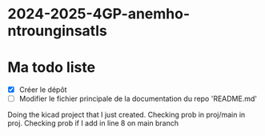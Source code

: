 # 2024-2025-4GP-anemho-ntrounginsatls

# Ma todo liste

 - [x] Créer le dépôt
 - [ ] Modifier le fichier principale de la documentation du repo 'README.md'

Doing the kicad project that I just created. Checking prob in proj/main in proj. Checking prob if I add in line 8 on main branch